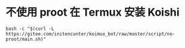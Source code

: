 
# 不使用 proot 在 Termux 安装 Koishi

```shell
bash -c "$(curl -L https://gitee.com/initencunter/koimux_bot/raw/master/script/no-proot/main.sh)"
```